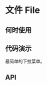 # 文件 File

## 何时使用

## 代码演示

<nt-example>
  <nt-example-showcase>
    <demo-file-basic></demo-file-basic>
  </nt-example-showcase>
  <nt-example-legend title="基本">最简单的下拉菜单。</nt-example-legend>
  <nt-example-code [code]="basicCode"></nt-example-code>
</nt-example>

## API
